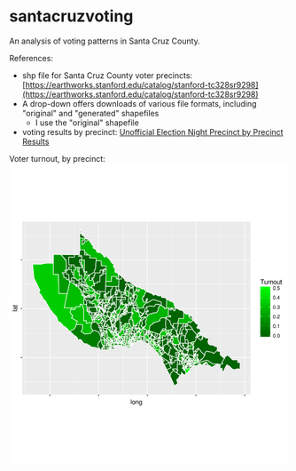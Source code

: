# santacruzvoting

An analysis of voting patterns in Santa Cruz County.

References:
  * shp file for Santa Cruz County voter precincts: [https://earthworks.stanford.edu/catalog/stanford-tc328sr9298](https://earthworks.stanford.edu/catalog/stanford-tc328sr9298)
  * A drop-down offers downloads of various file formats, including
      "original" and "generated" shapefiles
    * I use the "original" shapefile
  * voting results by precinct: [Unofficial Election Night Precinct by Precinct Results](http://www.votescount.com/Portals/16/june18/ensov.pdf)

Voter turnout, by precinct:
![alt text](https://github.com/aaronferrucci/santacruzvoting/blob/master/plot.png "Voter Precincts")


